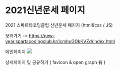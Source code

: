 # 2021신년운세 페이지

2021 스파르타코딩클럽 신년운세 패키지 (html&css / JS)

보러가기 -> https://new-year.spartacodingclub.kr/icmhoGGkKVZd/index.html

메인페이지
<img src="https://user-images.githubusercontent.com/23518342/107585107-f770be80-6c40-11eb-96ec-b70011e143c4.PNG">

상세페이지 및 공유하기 ( favicon & open graph 有 )

<img scr="https://user-images.githubusercontent.com/23518342/107822179-04b4b700-6dc1-11eb-8ad2-51d94ee649d1.PNG">
